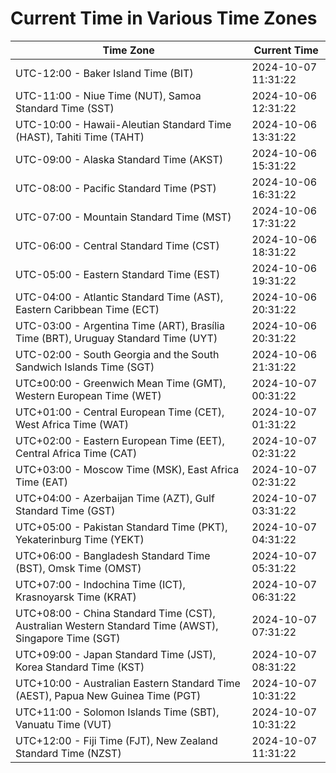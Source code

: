 # Current Time in Various Time Zones

| Time Zone | Current Time |
|-----------|--------------|
| UTC-12:00 - Baker Island Time (BIT) | 2024-10-07 11:31:22 |
| UTC-11:00 - Niue Time (NUT), Samoa Standard Time (SST) | 2024-10-06 12:31:22 |
| UTC-10:00 - Hawaii-Aleutian Standard Time (HAST), Tahiti Time (TAHT) | 2024-10-06 13:31:22 |
| UTC-09:00 - Alaska Standard Time (AKST) | 2024-10-06 15:31:22 |
| UTC-08:00 - Pacific Standard Time (PST) | 2024-10-06 16:31:22 |
| UTC-07:00 - Mountain Standard Time (MST) | 2024-10-06 17:31:22 |
| UTC-06:00 - Central Standard Time (CST) | 2024-10-06 18:31:22 |
| UTC-05:00 - Eastern Standard Time (EST) | 2024-10-06 19:31:22 |
| UTC-04:00 - Atlantic Standard Time (AST), Eastern Caribbean Time (ECT) | 2024-10-06 20:31:22 |
| UTC-03:00 - Argentina Time (ART), Brasília Time (BRT), Uruguay Standard Time (UYT) | 2024-10-06 20:31:22 |
| UTC-02:00 - South Georgia and the South Sandwich Islands Time (SGT) | 2024-10-06 21:31:22 |
| UTC±00:00 - Greenwich Mean Time (GMT), Western European Time (WET) | 2024-10-07 00:31:22 |
| UTC+01:00 - Central European Time (CET), West Africa Time (WAT) | 2024-10-07 01:31:22 |
| UTC+02:00 - Eastern European Time (EET), Central Africa Time (CAT) | 2024-10-07 02:31:22 |
| UTC+03:00 - Moscow Time (MSK), East Africa Time (EAT) | 2024-10-07 02:31:22 |
| UTC+04:00 - Azerbaijan Time (AZT), Gulf Standard Time (GST) | 2024-10-07 03:31:22 |
| UTC+05:00 - Pakistan Standard Time (PKT), Yekaterinburg Time (YEKT) | 2024-10-07 04:31:22 |
| UTC+06:00 - Bangladesh Standard Time (BST), Omsk Time (OMST) | 2024-10-07 05:31:22 |
| UTC+07:00 - Indochina Time (ICT), Krasnoyarsk Time (KRAT) | 2024-10-07 06:31:22 |
| UTC+08:00 - China Standard Time (CST), Australian Western Standard Time (AWST), Singapore Time (SGT) | 2024-10-07 07:31:22 |
| UTC+09:00 - Japan Standard Time (JST), Korea Standard Time (KST) | 2024-10-07 08:31:22 |
| UTC+10:00 - Australian Eastern Standard Time (AEST), Papua New Guinea Time (PGT) | 2024-10-07 10:31:22 |
| UTC+11:00 - Solomon Islands Time (SBT), Vanuatu Time (VUT) | 2024-10-07 10:31:22 |
| UTC+12:00 - Fiji Time (FJT), New Zealand Standard Time (NZST) | 2024-10-07 11:31:22 |

